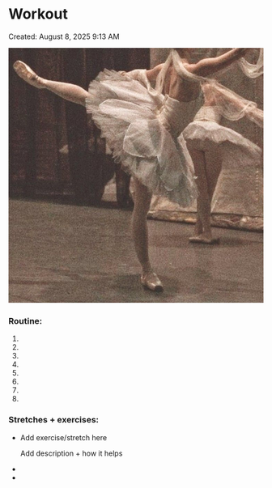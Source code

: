 # Workout

Created: August 8, 2025 9:13 AM

![image.png](Workout%20249c7e7ecbd281a092f0fd1e011f53f7/image.png)

### Routine:

1. 
2. 
3. 
4. 
5. 
6. 
7. 
8. 

<aside>

### Stretches + exercises:

- Add exercise/stretch here
    
    Add description + how it helps
    
- 
- 
</aside>